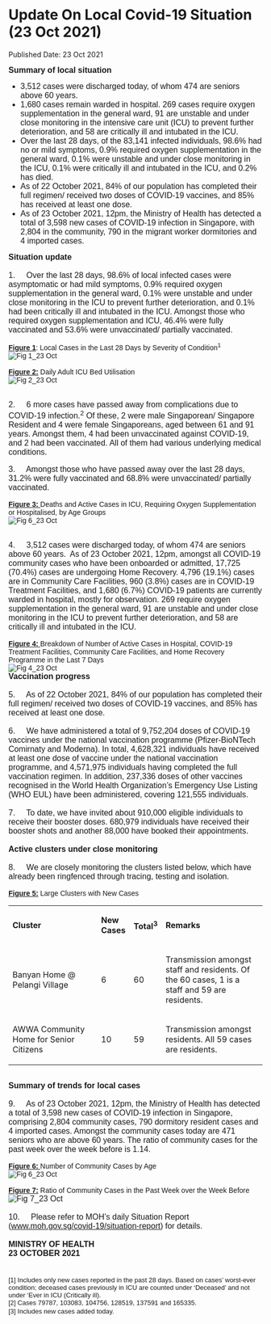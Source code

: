 <html>
    <meta http-equiv="Content-Type" content="text/html; charset=utf-8"/>
    <meta charset="utf-8"/>
    <title>Update On Local Covid-19 Situation (23 Oct 2021)</title>
    <body><h1>Update On Local Covid-19 Situation (23 Oct 2021)</h1>
    <p>Published Date: 23 Oct 2021</p> <p><span id="docs-internal-guid-2f3281c0-7fff-a052-bf84-33fe36fac296"></span><span style="font-family: Arial;"><strong><span style="font-size: 16px;">Summary of local situation</span></strong></span></p><ul><li><span style="font-family: Arial; font-size: 16px;">3,512 cases were discharged today, of whom 474 are seniors above 60 years.</span></li><li><span style="font-family: Arial; font-size: 16px;">1,680 cases remain warded in hospital. 269 cases require oxygen supplementation in the general ward, 91 are unstable and under close monitoring in the intensive care unit (ICU) to prevent further deterioration, and 58 are critically ill and intubated in the ICU.</span></li><li><span style="font-family: Arial; font-size: 16px;">Over the last 28 days, of the 83,141 infected individuals, 98.6% had no or mild symptoms, 0.9% required oxygen supplementation in the general ward, 0.1% were unstable and under close monitoring in the ICU, 0.1% were critically ill and intubated in the ICU, and 0.2% has died.</span></li><li><span style="font-family: Arial; font-size: 16px;">As of 22 October 2021, 84% of our population has completed their full regimen/ received two doses of COVID-19 vaccines, and 85% has received at least one dose.</span></li><li><span style="font-family: Arial; font-size: 16px;">As of 23 October 2021, 12pm, the Ministry of Health has detected a total of 3,598 new cases of COVID-19 infection in Singapore, with 2,804 in the community, 790 in the migrant worker dormitories and 4 imported cases.</span></li></ul><p><span style="font-family: Arial; font-size: 16px;"><strong>Situation update<br><br></strong>1. &nbsp; &nbsp;&nbsp;</span><span style="font-family: Arial; font-size: 16px;">Over the last 28 days, 98.6% of local infected cases were asymptomatic or had mild symptoms, 0.9% required oxygen supplementation in the general ward, 0.1% were unstable and under close monitoring in the ICU to prevent further deterioration, and 0.1% had been critically ill and intubated in the ICU. Amongst those who required oxygen supplementation and ICU, 46.4% were fully vaccinated and 53.6% were unvaccinated/ partially vaccinated.&nbsp;</span></p><p><span style="font-family: Arial;"><strong><u>Figure 1</u></strong>: Local Cases in the Last 28 Days by Severity of Condition<sup>1</sup>&nbsp;&nbsp;<br><a href="/images/librariesprovider5/covid-19-chart-(pr)/fig-1_23-oct.png?sfvrsn=fd04ad15_2"><img src="/images/librariesprovider5/covid-19-chart-(pr)/fig-1_23-oct.png?sfvrsn=fd04ad15_2" data-displaymode="Original" alt="Fig 1_23 Oct" title="Fig 1_23 Oct" data-openoriginalimageonclick="true" style="float: left;"></a><br><b><u><br>Figure 2:</u></b>&nbsp;Daily Adult ICU Bed Utilisation<br><a href="/images/librariesprovider5/covid-19-chart-(pr)/fig-2_23-oct.png?sfvrsn=79053bd7_2"><img src="/images/librariesprovider5/covid-19-chart-(pr)/fig-2_23-oct.png?sfvrsn=79053bd7_2" data-displaymode="Original" alt="Fig 2_23 Oct" title="Fig 2_23 Oct" data-openoriginalimageonclick="true" style="float: left;"></a><br><br><br><span style="font-size: 16px;">2. &nbsp; &nbsp; 6 more cases have passed away from complications due to COVID-19 infection.<sup>2</sup>&nbsp;Of these, 2 were male Singaporean/ Singapore Resident and 4 were female Singaporeans, aged between 61 and 91 years. Amongst them, 4 had been unvaccinated against COVID-19, and 2 had been vaccinated. All of them had various underlying medical conditions.&nbsp;</span><br><br><span style="font-size: 16px;">3. &nbsp; &nbsp; Amongst those who have passed away over the last 28 days, 31.2% were fully vaccinated and 68.8% were unvaccinated/ partially vaccinated.<br></span><br><strong><u>Figure 3: </u></strong>Deaths and Active Cases in ICU, Requiring Oxygen Supplementation or Hospitalised, by Age Groups<br><a href="/images/librariesprovider5/covid-19-chart-(pr)/fig-6_23-oct.png?sfvrsn=77b48e68_2"><img src="/images/librariesprovider5/covid-19-chart-(pr)/fig-6_23-oct.png?sfvrsn=77b48e68_2" data-displaymode="Original" alt="Fig 6_23 Oct" title="Fig 6_23 Oct" data-openoriginalimageonclick="true" style="float: left;"></a><br><br><br><span style="font-size: 16px;">4. &nbsp; &nbsp; 3,512 cases were discharged today, of whom 474 are seniors above 60 years.&nbsp; As of 23 October 2021, 12pm, amongst all COVID-19 community cases who have been onboarded or admitted, 17,725 (70.4%) cases are undergoing Home Recovery. 4,796 (19.1%) cases are in Community Care Facilities, 960 (3.8%) cases are in COVID-19 Treatment Facilities, and 1,680 (6.7%) COVID-19 patients are currently warded in hospital, mostly for observation. 269 require oxygen supplementation in the general ward, 91 are unstable and under close monitoring in the ICU to prevent further deterioration, and 58 are critically ill and intubated in the ICU.&nbsp;<br></span><br><u><b>Figure 4: </b></u>Breakdown of Number of Active Cases in Hospital, COVID-19 Treatment Facilities, Community Care Facilities, and Home Recovery Programme in the Last 7 Days<br><a href="/images/librariesprovider5/covid-19-chart-(pr)/fig-4_23-oct.png?sfvrsn=74d8feb6_2"><img src="/images/librariesprovider5/covid-19-chart-(pr)/fig-4_23-oct.png?sfvrsn=74d8feb6_2" data-displaymode="Original" alt="Fig 4_23 Oct" title="Fig 4_23 Oct" data-openoriginalimageonclick="true" style="float: left;"></a><br><strong><span style="font-size: 16px;">Vaccination progress</span></strong><br><span style="font-size: 16px;"><br>5. &nbsp; &nbsp; As of 22 October 2021, 84% of our population has completed their full regimen/ received two doses of COVID-19 vaccines, and 85% has received at least one dose.&nbsp;<br><br>6. &nbsp; &nbsp; We have administered a total of 9,752,204 doses of COVID-19 vaccines under the national vaccination programme (Pfizer-BioNTech Comirnaty and Moderna). In total, 4,628,321 individuals have received at least one dose of vaccine under the national vaccination programme, and 4,571,975 individuals having completed the full vaccination regimen. In addition, 237,336 doses of other vaccines recognised in the World Health Organization’s Emergency Use Listing (WHO EUL) have been administered, covering 121,555 individuals.<br><br>7. &nbsp; &nbsp; To date, we have invited about 910,000 eligible individuals to receive their booster doses. 680,979 individuals have received their booster shots and another 88,000 have booked their appointments.&nbsp;<br><br><b>Active clusters under close monitoring</b><br><br>8. &nbsp; &nbsp; We are closely monitoring the clusters listed below, which have already been ringfenced through tracing, testing and isolation.</span><br><br><b><u>Figure 5:</u></b> Large Clusters with New Cases<br></span></p><div dir="ltr" align="left"><strong></strong><table><colgroup><col width="225"><col width="60"><col width="63"><col width="257"></colgroup><tbody><tr><td><p dir="ltr"><strong>Cluster</strong></p></td><td><p dir="ltr"><strong>New Cases</strong></p></td><td><p dir="ltr"><strong>Total<sup>3</sup></strong></p></td><td><p dir="ltr"><strong>Remarks</strong></p></td></tr><tr><td><p dir="ltr">Banyan Home @ Pelangi Village</p></td><td><p dir="ltr">6</p></td><td><p dir="ltr">60</p></td><td><p dir="ltr">Transmission amongst staff and residents. Of the 60 cases, 1 is a staff and 59 are residents.</p></td></tr><tr><td><p dir="ltr">AWWA Community Home for Senior Citizens</p></td><td><p dir="ltr">10</p></td><td><p dir="ltr">59</p></td><td><p dir="ltr">Transmission amongst residents. All 59 cases are residents.</p></td></tr></tbody></table></div><p><span style="font-family: Arial;"><br><span style="font-size: 16px;"><b>Summary of trends for local cases</b><br><br>9. &nbsp; &nbsp; As of 23 October 2021, 12pm, the Ministry of Health has detected a total of 3,598 new cases of COVID-19 infection in Singapore, comprising 2,804 community cases, 790 dormitory resident cases and 4 imported cases. Amongst the community cases today are 471 seniors who are above 60 years. The ratio of community cases for the past week over the week before is 1.14.&nbsp;<br></span><br><b><u>Figure 6: </u></b>Number of Community Cases by Age<br><a href="/images/librariesprovider5/covid-19-chart-(pr)/fig-6_23-oct.png?sfvrsn=77b48e68_2"><img src="/images/librariesprovider5/covid-19-chart-(pr)/fig-6_23-oct.png?sfvrsn=77b48e68_2" data-displaymode="Original" alt="Fig 6_23 Oct" title="Fig 6_23 Oct" data-openoriginalimageonclick="true" style="float: left;"></a><br><b><u><br>Figure 7:</u></b> Ratio of Community Cases in the Past Week over the Week Before<br><span style="font-size: 16px;"><a href="/images/librariesprovider5/covid-19-chart-(pr)/fig-7_23-oct.png?sfvrsn=3d7d8ba6_2"><img src="/images/librariesprovider5/covid-19-chart-(pr)/fig-7_23-oct.png?sfvrsn=3d7d8ba6_2" data-displaymode="Original" alt="Fig 7_23 Oct" title="Fig 7_23 Oct" data-openoriginalimageonclick="true" style="float: left;"></a><br><br>10. &nbsp; &nbsp; Please refer to MOH’s daily Situation Report (<a href="https://covidsitrep.moh.gov.sg" title="" class="" target="">www.moh.gov.sg/covid-19/situation-report</a>) for details.&nbsp;<br><strong><br>MINISTRY OF HEALTH<br>23 OCTOBER 2021<br><br><br><span style="font-size: 13px;"></span></strong><span style="font-size: 13px;">[1]&nbsp;Includes only new cases reported in the past 28 days. Based on cases’ worst-ever condition; deceased cases previously in ICU are counted under ‘Deceased’ and not under ‘Ever in ICU (Critically ill).<br>[2] Cases 79787, 103083, 104756, 128519, 137591 and 165335. <br>[3] Includes new cases added today.</span></span></span><span id="docs-internal-guid-2f3281c0-7fff-a052-bf84-33fe36fac296"><br></span></p></body>
</html>